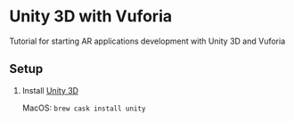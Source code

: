 # Unity 3D with Vuforia
Tutorial for starting AR applications development with Unity 3D and Vuforia

## Setup

1. Install [Unity 3D](https://unity3d.com/)

    MacOS: `brew cask install unity`
